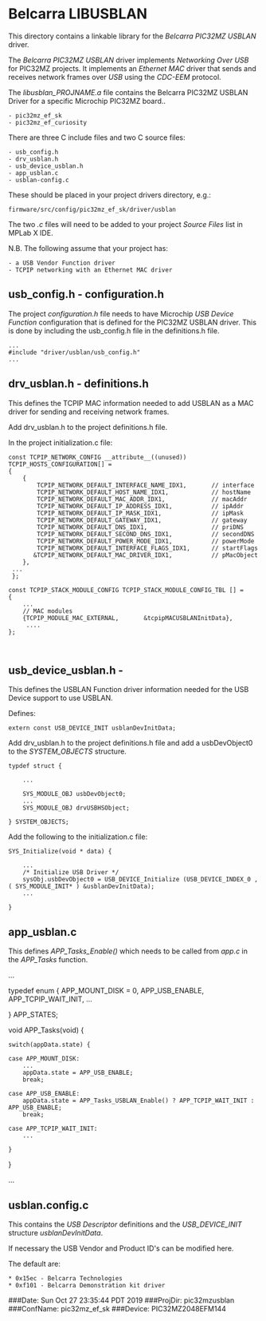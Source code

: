 # Belcarra LIBUSBLAN 

This directory contains a linkable library for the *Belcarra PIC32MZ USBLAN* driver.

The *Belcarra PIC32MZ USBLAN* driver implements *Networking Over USB* for PIC32MZ projects. It implements an 
*Ethernet MAC* driver that sends and receives network frames over *USB* using the *CDC-EEM* protocol.

The *libusblan_PROJNAME.a* file contains the Belcarra PIC32MZ USBLAN Driver for a specific Microchip PIC32MZ board..

    - pic32mz_ef_sk
    - pic32mz_ef_curiosity

There are three C include files and two C source files:

    - usb_config.h
    - drv_usblan.h
    - usb_device_usblan.h
    - app_usblan.c
    - usblan-config.c

These should be placed in your project drivers directory, e.g.:

    firmware/src/config/pic32mz_ef_sk/driver/usblan

The two *.c* files will need to be added to your project *Source Files* list in MPLab X IDE.

N.B. The following assume that your project has:
    
    - a USB Vendor Function driver 
    - TCPIP networking with an Ethernet MAC driver 


## usb_config.h - configuration.h 

The project *configuration.h* file needs to have Microchip *USB Device Function* configuration that is defined for the 
PIC32MZ USBLAN driver. This is done by including the usb_config.h file in the definitions.h file.

```
...
#include "driver/usblan/usb_config.h"
...
```


## drv_usblan.h - definitions.h 

This defines the TCPIP MAC information needed to add USBLAN as a MAC driver for sending and receiving network frames.

Add drv_usblan.h to the project definitions.h file.

In the project initialization.c file:

```
const TCPIP_NETWORK_CONFIG __attribute__((unused))  TCPIP_HOSTS_CONFIGURATION[] =
{
    {
        TCPIP_NETWORK_DEFAULT_INTERFACE_NAME_IDX1,       // interface
        TCPIP_NETWORK_DEFAULT_HOST_NAME_IDX1,            // hostName
        TCPIP_NETWORK_DEFAULT_MAC_ADDR_IDX1,             // macAddr
        TCPIP_NETWORK_DEFAULT_IP_ADDRESS_IDX1,           // ipAddr
        TCPIP_NETWORK_DEFAULT_IP_MASK_IDX1,              // ipMask
        TCPIP_NETWORK_DEFAULT_GATEWAY_IDX1,              // gateway
        TCPIP_NETWORK_DEFAULT_DNS_IDX1,                  // priDNS
        TCPIP_NETWORK_DEFAULT_SECOND_DNS_IDX1,           // secondDNS
        TCPIP_NETWORK_DEFAULT_POWER_MODE_IDX1,           // powerMode
        TCPIP_NETWORK_DEFAULT_INTERFACE_FLAGS_IDX1,      // startFlags
       &TCPIP_NETWORK_DEFAULT_MAC_DRIVER_IDX1,           // pMacObject
    },
 ...
 };

const TCPIP_STACK_MODULE_CONFIG TCPIP_STACK_MODULE_CONFIG_TBL [] =
{
    ...
    // MAC modules
    {TCPIP_MODULE_MAC_EXTERNAL,       &tcpipMACUSBLANInitData},
     ....
};



```

## usb_device_usblan.h - 

This defines the USBLAN Function driver information needed for the USB Device support to use USBLAN.

Defines:

```
extern const USB_DEVICE_INIT usblanDevInitData;
```


Add drv_usblan.h to the project definitions.h file and add a usbDevObject0 to the *SYSTEM_OBJECTS* structure.

```
typdef struct {

    ...

    SYS_MODULE_OBJ usbDevObject0;
    ...
    SYS_MODULE_OBJ drvUSBHSObject;

} SYSTEM_OBJECTS;
```

Add the following to the initialization.c file:

```
SYS_Initialize(void * data) {

    ...
    /* Initialize USB Driver */
    sysObj.usbDevObject0 = USB_DEVICE_Initialize (USB_DEVICE_INDEX_0 , ( SYS_MODULE_INIT* ) &usblanDevInitData);
    ...

}
```


## app_usblan.c

This defines *APP_Tasks_Enable()* which needs to be called from *app.c* in the *APP_Tasks* function.

...

typedef enum
{
    APP_MOUNT_DISK = 0,
    APP_USB_ENABLE,
    APP_TCPIP_WAIT_INIT,
    ...

} APP_STATES;


void APP_Tasks(void) {

    switch(appData.state) {

    case APP_MOUNT_DISK:
        ...
        appData.state = APP_USB_ENABLE;
        break;

    case APP_USB_ENABLE:
        appData.state = APP_Tasks_USBLAN_Enable() ? APP_TCPIP_WAIT_INIT : APP_USB_ENABLE;
        break;

    case APP_TCPIP_WAIT_INIT:
        ...

    }
}

...



## usblan.config.c

This contains the *USB Descriptor* definitions and the *USB_DEVICE_INIT* structure *usblanDevInitData*.

If necessary the USB Vendor and Product ID's can be modified here.

The default are:

    * 0x15ec - Belcarra Technologies
    * 0xf101 - Belcarra Demonstration kit driver








###Date: Sun Oct 27 23:35:44 PDT 2019
###ProjDir: pic32mzusblan
###ConfName: pic32mz_ef_sk
###Device: PIC32MZ2048EFM144
